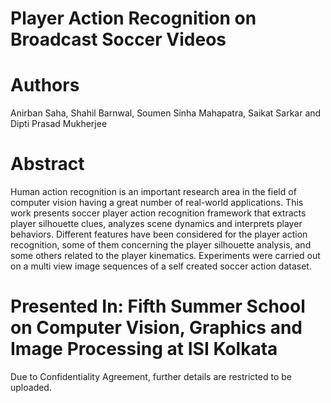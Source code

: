 # Player Action Recognition on Broadcast Soccer Videos

# Authors
Anirban Saha, Shahil Barnwal, Soumen Sinha Mahapatra, Saikat Sarkar and Dipti Prasad Mukherjee

# Abstract
Human action recognition is an important research area in the field of computer vision having a great number of real-world applications. This work presents soccer player action recognition framework that extracts player silhouette clues, analyzes scene dynamics and interprets player behaviors. Different features have been considered for the player action recognition, some of them concerning the player silhouette analysis, and some others related to the player kinematics. Experiments were carried out on a multi view image sequences of a self created soccer action dataset.

# Presented In: Fifth Summer School on Computer Vision, Graphics and Image Processing at ISI Kolkata

Due to Confidentiality Agreement, further details are restricted to be uploaded.

